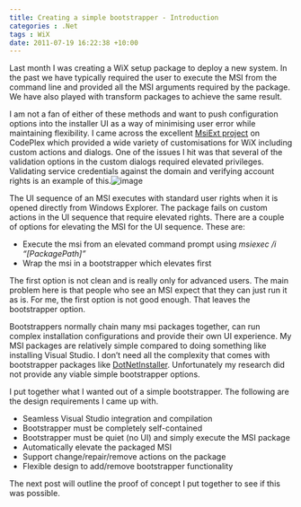 ```yaml
---
title: Creating a simple bootstrapper - Introduction
categories : .Net
tags : WiX
date: 2011-07-19 16:22:38 +10:00
---
```


Last month I was creating a WiX setup package to deploy a new system. In the past we have typically required the user to execute the MSI from the command line and provided all the MSI arguments required by the package. We have also played with transform packages to achieve the same result. 

I am not a fan of either of these methods and want to push configuration options into the installer UI as a way of minimising user error while maintaining flexibility. I came across the excellent [MsiExt project][0] on CodePlex which provided a wide variety of customisations for WiX including custom actions and dialogs. One of the issues I hit was that several of the validation options in the custom dialogs required elevated privileges. Validating service credentials against the domain and verifying account rights is an example of this.![image][1]

The UI sequence of an MSI executes with standard user rights when it is opened directly from Windows Explorer. The package fails on custom actions in the UI sequence that require elevated rights. There are a couple of options for elevating the MSI for the UI sequence. These are:

* Execute the msi from an elevated command prompt using _msiexec /i “[PackagePath]”_
* Wrap the msi in a bootstrapper which elevates first

The first option is not clean and is really only for advanced users. The main problem here is that people who see an MSI expect that they can just run it as is. For me, the first option is not good enough. That leaves the bootstrapper option.

Bootstrappers normally chain many msi packages together, can run complex installation configurations and provide their own UI experience. My MSI packages are relatively simple compared to doing something like installing Visual Studio. I don’t need all the complexity that comes with bootstrapper packages like [DotNetInstaller][2]. Unfortunately my research did not provide any viable simple bootstrapper options.

I put together what I wanted out of a simple bootstrapper. The following are the design requirements I came up with.

* Seamless Visual Studio integration and compilation
* Bootstrapper must be completely self-contained
* Bootstrapper must be quiet (no UI) and simply execute the MSI package
* Automatically elevate the packaged MSI
* Support change/repair/remove actions on the package
* Flexible design to add/remove bootstrapper functionality

The next post will outline the proof of concept I put together to see if this was possible.

[0]: http://msiext.codeplex.com/
[1]: //blogfiles/image_123.png
[2]: http://dotnetinstaller.codeplex.com
